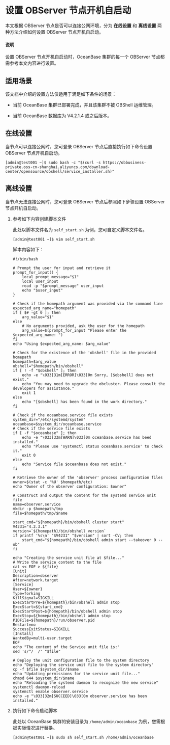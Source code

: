 # 设置 OBServer 节点开机自启动

本文根据 OBServer 节点是否可以连接公网环境，分为 **在线设置** 和 **离线设置** 两种方法介绍如何设置 OBServer 节点开机自启动。

<main id="notice" type='explain'>
  <h4>说明</h4>
  <p>设置 OBServer 节点开机自启动时，OceanBase 集群的每一个 OBServer 节点都需参考本文内容进行设置。</p>
</main>

## 适用场景

该文档中介绍的设置方法仅适用于满足如下条件的场景：

* 当前 OceanBase 集群已部署完成，并且该集群不被 OBShell 运维管理。

* 当前 OceanBase 数据库为 V4.2.1.4 或之后版本。
  
## 在线设置

当节点可以连接公网时，您可登录 OBServer 节点后直接执行如下命令设置 OBServer 节点开机自启动。

```shell
[admin@test001 ~]$ sudo bash -c "$(curl -s https://obbusiness-private.oss-cn-shanghai.aliyuncs.com/download-center/opensource/obshell/service_installer.sh)"
```

## 离线设置

当节点无法连接公网时，您可登录 OBServer 节点后参照如下步骤设置 OBServer 节点开机自启动。

1. 参考如下内容创建脚本文件

   此处以脚本文件名为 `self_start.sh` 为例，您可自定义脚本文件名。

   ```shell
   [admin@test001 ~]$ vim self_start.sh
   ```

   脚本内容如下：

   ```shell
   #!/bin/bash

   # Prompt the user for input and retrieve it
   prompt_for_input() {
       local prompt_message="$1"
       local user_input
       read -p "$prompt_message" user_input
       echo "$user_input"
   }

   # Check if the homepath argument was provided via the command line
   expected_arg_name="homepath"
   if [ $# -gt 0 ]; then
       arg_value="$1"
   else
       # No arguments provided, ask the user for the homepath
       arg_value=$(prompt_for_input "Please enter the $expected_arg_name: ")
   fi
   echo "Using $expected_arg_name: $arg_value"

   # Check for the existence of the 'obshell' file in the provided homepath
   homepath=$arg_value
   obshell="$homepath/bin/obshell"
   if [ ! -f "$obshell" ]; then
       echo -e "\033[31m[ERROR]\033[0m Sorry, [$obshell] does not exist."
       echo "You may need to upgrade the obcluster. Please consult the developers for assistance."
       exit 1
   else
       echo "[$obshell] has been found in the work directory."
   fi

   # Check if the oceanbase.service file exists
   system_dir="/etc/systemd/system"
   oceanbase=$system_dir/oceanbase.service
   # Check if the service file exists
   if [ -f "$oceanbase" ]; then
       echo -e "\033[33m[WARN]\033[0m oceanbase.service has beed installed."
       echo "Please use 'systemctl status oceanbase.service' to check it."
       exit 0
   else
       echo "Service file $oceanbase does not exist."
   fi

   # Retrieve the owner of the 'observer' process configuration files
   owner=$(stat -c '%U' $homepath/etc)
   echo "Owner of the observer configuration: $owner"

   # Construct and output the content for the systemd service unit file
   name=observer.service
   mkdir -p $homepath/tmp
   file=$homepath/tmp/$name

   start_cmd="${homepath}/bin/obshell cluster start"
   V4231="4.2.3.1"
   version=`${homepath}/bin/obshell version`
   if printf '%s\n' "$V4231" "$version" | sort -CV; then
       start_cmd="${homepath}/bin/obshell admin start --takeover 0 --ob"
   fi

   echo "Creating the service unit file at $file..."
   # Write the service content to the file
   cat << EOF > ${file}
   [Unit]
   Description=observer
   After=network.target
   [Service]
   User=${owner}
   Type=forking
   KillSignal=SIGKILL
   ExecStartPre=${homepath}/bin/obshell admin stop
   ExecStart=${start_cmd}
   ExecStartPost=${homepath}/bin/obshell admin stop
   ExecStop=${homepath}/bin/obshell admin stop
   PIDFile=${homepath}/run/observer.pid
   Restart=no
   SuccessExitStatus=SIGKILL
   [Install]
   WantedBy=multi-user.target
   EOF
   echo "The content of the Service unit file is:"
   sed 's/^/  /' "$file"

   # Deploy the unit configuration file to the system directory
   echo "Deploying the service unit file to the system directory"
   cp -f $file $system_dir/$name
   echo "Updating permissions for the service unit file..."
   chmod 644 $system_dir/$name
   echo "Reloading the systemd daemon to recognize the new service"
   systemctl daemon-reload
   systemctl enable observer.service
   echo -e "\033[32m[SUCCEED]\033[0m observer.service has been installed."
   ```

2. 执行如下命令启动脚本

   此处以 OceanBase 集群的安装目录为 `/home/admin/oceanbase` 为例，您需根据实际情况进行替换。

   ```shell
   [admin@test001 ~]$ sudo sh self_start.sh /home/admin/oceanbase
   ```
